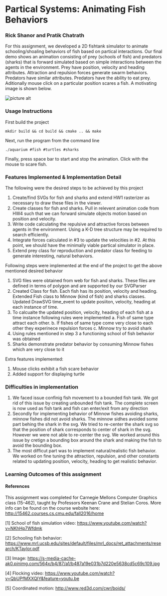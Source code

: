 # Partical Systems: Animating Fish Behaviors
### Rick Shanor and Pratik Chatrath

For this assignment, we  developed a  2D fishtank simulator to animate schooling/shoaling behaviors of fish based on partical interactions. Our final demo shows an animation consisting of prey (schools of fish) and predators (sharks) that is forward simulated based on simple interactions between the agents in the environment. Prey have position, velocity and heading attributes. Attraction and repulsion forces generate swarm behaviors. Predators have similar attributes. Predators have the ability to eat prey. Aditionally mouse click on a particular position scares a fish. A motivating image is shown below.    

![picture alt](https://s-media-cache-ak0.pinimg.com/564x/b4/87/a1/b487a19e031b7d220e5638cd5c69c109.jpg)

### Usage Instructions

First build the project
```
mkdir build && cd build && cmake .. && make
```

Next, run the program from the command line
```
./aquarium #fish #turtles #sharks
```

Finally, press space bar to start and stop the animation. Click with the mouse to scare fish.

### Features Implemented & Implementation Detail

The following were the desired steps to be achieved by this project

 1. Create/find SVGs for fish and sharks and extend HW1 rasterizer as necessary to draw these files in the viewer.  
 2. Create classes for fish and sharks. Pull in relevent animation code from HW4 such that we can forward simulate objects motion based on position and velocity.
 3. Write code calculating the repulsive and attractive forces between agents in the environment. Using a K-D tree structure may be required to search efficiently.
 4. Integrate forces calculated in #3 to update the velocities in #2. At this point, we should have the minimally viable partical simulator in place. 
 5. Extend prey class for reproduction and predator class for feeding to generate interesting, natural behaviors.

 Following steps were implemented  at the end of the project to get the above mentioned desired behavior
 1. SVG files were obtained from web for fish and sharks. These files are defined in terms of polygon and are supported by our SVGParser
 2. Created Class for fish. Each fish has its position, velocity and heading. Extended Fish class to Minnow (kind of fish) and sharks classes. Updated DrawSVG time_event to update posiiton, velocity, heading at each instance of time.
 3. To calcualte the updated position, velocity, heading of each fish at a time instance following rules were implemented
    a. Fish of same type attract each other.
    b. If fishes of same type come very close to each other they experinece repulsion forces
    c. Minnow try to avoid shark 
4. Using rules mentioned in step 3 a functioning school of fish behavior was obtained
5. Sharks demonstrate predator behavior by consuming Minnow fishes which are very close to it

Extra features implemented:
1. Mouse clicks exhibit a fish scare behavior
2. Added support for displaying turtle

### Difficulties in implementation
1. We faced issue confinig fish movement to a bounded fish tank. We got rid of this issue by creating unbounded fish tank. The complete screen is now used as fish tank and fish can enter/exit from any direction
2. Secondly for implementing behavior of Minnow fishes avoiding sharks, minnow fishes did not avoid sharks. The minnow sidhes  avoided some part behing the shark in the svg. We tried to re-center the shark svg so that the position of shark corresponds to center of shark in the svg. However we were not able to re-center the svg. We worked around this issue by cretign a bounding box around the shark and making the fish to avoid the bounding box.
3. The most difficut part was to implement natural/realistic fish behavior. We worked on fine tuning the attraction, repulsion, and other constants related to updating position, velocity, heading to get realistic behavior. 

### Learning Outcomes of this assignment

#### References

This assignment was completed for Carnegie Mellons Computer Graphics class (15-462), taught by Professors Keenan Crane and Stelian Coros. More info can be found on the course website here: http://15462.courses.cs.cmu.edu/fall2016/home

[1] School of fish simulation video: https://www.youtube.com/watch?v=NKhHp7Wfdmk

[2] Schooling fish behavior: https://www.mrl.ucsb.edu/sites/default/files/mrl_docs/ret_attachments/research/KTaylor.pdf

[3] Image: https://s-media-cache-ak0.pinimg.com/564x/b4/87/a1/b487a19e031b7d220e5638cd5c69c109.jpg

[4] Flocking video: https://www.youtube.com/watch?v=QbUPfMXXQIY&feature=youtu.be

[5] Coordinated motion: http://www.red3d.com/cwr/boids/
